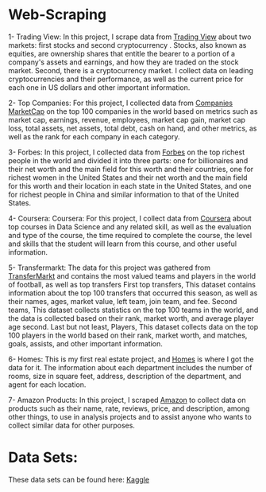 # Web-Scraping
1- Trading View: In this project, I scrape data from [Trading View](https://www.tradingview.com/) about two markets: first stocks and second cryptocurrency . Stocks, also known as equities, are ownership shares that entitle the bearer to a portion of a company's assets and earnings, and how they are traded on the stock market. Second, there is a cryptocurrency market. I collect data on leading cryptocurrencies and their performance, as well as the current price for each one in US dollars and other important information.
<br />

2- Top Companies: For this project, I collected data from [Companies MarketCap](https://companiesmarketcap.com/) on the top 100 companies in the world based on metrics such as market cap, earnings, revenue, employees, market cap gain, market cap loss, total assets, net assets, total debt, cash on hand, and other metrics, as well as the rank for each company in each category. 
<br />

3- Forbes: In this project, I collected data from [Forbes](https://www.forbes.com/?sh=614c71ba2254) on the top richest people in the world and divided it into three parts: one for billionaires and their net worth and the main field for this worth and their countries, one for richest women in the United States and their net worth and the main field for this worth and their location in each state in the United States, and one for richest people in China and similar information to that of the United States.
<br />

4- Coursera: Coursera: For this project, I collect data from [Coursera](https://www.coursera.org/) about top courses in Data Science and any related skill, as well as the evaluation and type of the course, the time required to complete the course, the level and skills that the student will learn from this course, and other useful information.
<br />

5- Transfermarkt: The data for this project was gathered from [TransferMarkt](https://www.transfermarkt.com/) and contains the most valued teams and players in the world of football, as well as top transfers
First top transfers, This dataset contains information about the top 100 transfers that occurred this season, as well as their names, ages, market value, left team, join team, and fee.
Second teams, This dataset collects statistics on the top 100 teams in the world, and the data is collected based on their rank, market worth, and average player age second. 
Last but not least, Players, This dataset collects data on the top 100 players in the world based on their rank, market worth, and matches, goals, assists, and other important information.
<br />

6- Homes: This is my first real estate project, and [Homes](https://www.homes.com/) is where I got the data for it. The information about each department includes the number of rooms, size in square feet, address, description of the department, and agent for each location. 
<br />

7- Amazon Products: In this project, I scraped [Amazon](https://www.amazon.com/) to collect data on products such as their name, rate, reviews, price, and description, among other things, to use in analysis projects and to assist anyone who wants to collect similar data for other purposes. 
<br />


# Data Sets:
These data sets can be found here: [Kaggle](https://www.kaggle.com/yasseralansaryy)
